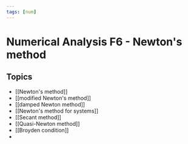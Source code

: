 ```yaml
---
tags: [num]
---
```

# Numerical Analysis F6 - Newton's method

## Topics
- [[Newton's method]]
- [[modified Newton's method]]
- [[damped Newton method]]
- [[Newton's method for systems]]
- [[Secant method]]
- [[Quasi-Newton method]]
-  [[Broyden condition]]
- 